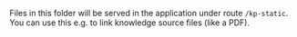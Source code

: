 
Files in this folder will be served in the application under route `/kp-static`. You can use this e.g. to link knowledge source files (like a PDF).